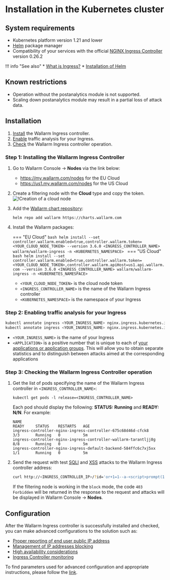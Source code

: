 # Installation in the Kubernetes cluster

## System requirements

* Kubernetes platform version 1.21 and lower
* [Helm](https://helm.sh/) package manager
* Compatibility of your services with the official [NGINX Ingress Controller](https://github.com/kubernetes/ingress-nginx) version 0.26.2

!!! info "See also"
    * [What is Ingress?](https://kubernetes.io/docs/concepts/services-networking/ingress/)
    * [Installation of Helm](https://helm.sh/docs/intro/install/)

## Known restrictions

* Operation without the postanalytics module is not supported. 
* Scaling down postanalytics module may result in a partial loss of attack data.

## Installation

1. [Install](#step-1-installing-the-wallarm-ingress-controller) the Wallarm Ingress controller.
2. [Enable](#step-2-enabling-traffic-analysis-for-your-ingress) traffic analysis for your Ingress.
3. [Check](#step-3-checking-the-wallarm-ingress-controller-operation) the Wallarm Ingress controller operation. 

### Step 1: Installing the Wallarm Ingress Controller

1. Go to Wallarm Console → **Nodes** via the link below:
    * https://my.wallarm.com/nodes for the EU Cloud
    * https://us1.my.wallarm.com/nodes for the US Cloud
2. Create a filtering node with the **Cloud** type and copy the token.
    ![!Creation of a cloud node](../images/installation-kubernetes/create-cloud-node.png)
3. Add the [Wallarm chart repository](https://charts.wallarm.com/):
    ```
    helm repo add wallarm https://charts.wallarm.com
    ```
4. Install the Wallarm packages:

    === "EU Cloud"
        ```bash
        helm install --set controller.wallarm.enabled=true,controller.wallarm.token=<YOUR_CLOUD_NODE_TOKEN> --version 3.6.0 <INGRESS_CONTROLLER_NAME> wallarm/wallarm-ingress -n <KUBERNETES_NAMESPACE>
        ```
    === "US Cloud"
        ```bash
        helm install --set controller.wallarm.enabled=true,controller.wallarm.token=<YOUR_CLOUD_NODE_TOKEN>,controller.wallarm.apiHost=us1.api.wallarm.com --version 3.6.0 <INGRESS_CONTROLLER_NAME> wallarm/wallarm-ingress -n <KUBERNETES_NAMESPACE>
        ```

    * `<YOUR_CLOUD_NODE_TOKEN>` is the cloud node token
    * `<INGRESS_CONTROLLER_NAME>` is the name of the Wallarm Ingress controller
    * `<KUBERNETES_NAMESPACE>` is the namespace of your Ingress

### Step 2: Enabling traffic analysis for your Ingress

``` bash
kubectl annotate ingress <YOUR_INGRESS_NAME> nginx.ingress.kubernetes.io/wallarm-mode=monitoring
kubectl annotate ingress <YOUR_INGRESS_NAME> nginx.ingress.kubernetes.io/wallarm-application=<APPLICATION>
```
* `<YOUR_INGRESS_NAME>` is the name of your Ingress
* `<APPLICATION>` is a positive number that is unique to each of [your applications or application groups](../user-guides/settings/applications.md). This will allow you to obtain separate statistics and to distinguish between attacks aimed at the corresponding applications

### Step 3: Checking the Wallarm Ingress Controller operation

1. Get the list of pods specifying the name of the Wallarm Ingress controller in `<INGRESS_CONTROLLER_NAME>`:
    ```
    kubectl get pods -l release=<INGRESS_CONTROLLER_NAME>
    ```

    Each pod should display the following: **STATUS: Running** and **READY: N/N**. For example:

    ```
    NAME                                                              READY     STATUS    RESTARTS   AGE
    ingress-controller-nginx-ingress-controller-675c68d46d-cfck8      3/3       Running   0          5m
    ingress-controller-nginx-ingress-controller-wallarm-tarantljj8g   8/8       Running   0          5m
    ingress-controller-nginx-ingress-default-backend-584ffc6c7xj5xx   1/1       Running   0          5m
    ```
2. Send the request with test [SQLI](../attacks-vulns-list.md#sql-injection) and [XSS](../attacks-vulns-list.md#crosssite-scripting-xss) attacks to the Wallarm Ingress controller address:

    ```bash
    curl http://<INGRESS_CONTROLLER_IP>/?id='or+1=1--a-<script>prompt(1)</script>'
    ```

    If the filtering node is working in the `block` mode, the code `403 Forbidden` will be returned in the response to the request and attacks will be displayed in Wallarm Console → **Nodes**.

## Configuration

After the Wallarm Ingress controller is successfully installed and checked, you can make advanced configurations to the solution such as:

* [Proper reporting of end user public IP address](configuration-guides/wallarm-ingress-controller/best-practices/report-public-user-ip.md)
* [Management of IP addresses blocking](../user-guides/ip-lists/overview.md)
* [High availability considerations](configuration-guides/wallarm-ingress-controller/best-practices/high-availability-considerations.md)
* [Ingress Controller monitoring](configuration-guides/wallarm-ingress-controller/best-practices/ingress-controller-monitoring.md)

To find parameters used for advanced configuration and appropriate instructions, please follow the [link](configure-kubernetes-en.md).
